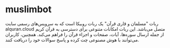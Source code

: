 # muslimbot
ربات "مسلمان و قاری قرآن" یک ربات روبیکا است که به سرویس‌های رسمی سایت alquran.cloud متصل می‌باشد. این ربات امکانات متنوعی برای دسترسی به قرآن کریم از جمله ارسال سوره‌ها، آیات، صفحات و اجزاء قرآن را فراهم می‌کند. همچنین، کاربران می‌توانند با هوش مصنوعی چت کرده و پاسخ سوالات خود را دریافت کنند.
